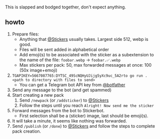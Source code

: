 This is slapped and bodged together, don't expect anything.

## howto
1. Prepare files:
   - Anything that [@Stickers](https://t.me/stickers) usually takes. Largest side 512, webp is good.
   - Files will be sent added in alphabetical order
   - Add emoji(s) to be associated with the sticker as a subextension to the name of the file: `foobar.webp` → `foobar.✅.webp`
   - Max stickers per pack: 50, max forwarded messages at once: 100 (50x image+emoji)
1. `TGAPIKEY=5667087765:DYTSC_49ScNQHyUJijg5yXc9uc_5A2rto go run . <path to directory with files to send>`
   - You can get a Telegram bot API key from [@botfather](https://t.me/botfather)
1. Send any message to the bot (and get spammed)
1. Start creating a new pack
   1. Send `/newpack` (or `/addsticker`) to [@Stickers](https://t.me/stickers)
   1. Follow the steps until you reach `Alright! Now send me the sticker`
1. Forward messages from the bot to Stickerbot.
   - First selection shall be a (sticker) image, last should be emoji(s).
1. It will take a minute, it seems like nothing was forwarded.
1. Send `/publish` (or `/done`) to [@Stickers](https://t.me/stickers) and follow the steps to complete pack creation.
